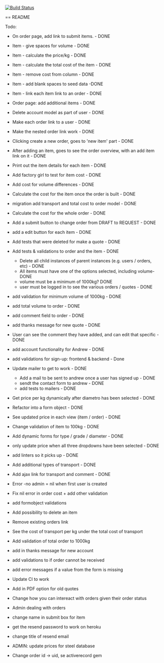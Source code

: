 [![Build Status](https://travis-ci.org/eilw/pland.svg?branch=master)](https://travis-ci.org/eilw/pland)

== README

Todo:
- On order page, add link to submit items. - DONE
- Item - give spaces for volume - DONE
- Item - calculate the price/kg - DONE
- Item - calculate the total cost of the item - DONE
- Item - remove cost from column - DONE
- Item - add blank spaces to seed data -DONE
- Item - link each item link to an order - DONE
- Order page: add additional items - DONE
- Delete account model as part of user - DONE
- Make each order link to a user - DONE
- Make the nested order link work - DONE
- Clicking create a new order, goes to 'new item' part - DONE
- After adding an item, goes to see the order overview, with an add item link on it - DONE
- Print out the item details for each item - DONE
- Add factory girl to test for item cost - DONE
- Add cost for volume differences - DONE
- Calculate the cost for the item once the order is built - DONE
- migration add transport and total cost to order model - DONE
- Calculate the cost for the whole order - DONE
- Add a submit button to change order from DRAFT to REQUEST - DONE
- add a edit button for each item - DONE
- Add tests that were deleted for make a quote - DONE
- Add tests & validations to order and the item - DONE
  - Delete all child instances of parent instances (e.g. users / orders, etc) - DONE
  - All items must have one of the options selected, including volume- DONE
  - volume must be a minimum of 1000kg? DONE
  - user must be logged in to see the various orders / quotes - DONE
- add validation for minimum volume of 1000kg - DONE
- add total volume to order - DONE
- add comment field to order - DONE
- add thanks message for new quote - DONE
- User can see the comment they have added, and can edit that specific - DONE
- add account functionality for Andrew - DONE
- add validations for sign-up: frontend & backend - Done
- Update mailer to get to work - DONE
  - Add a mail to be sent to andrew once a user has signed up - DONE
  - sendt the contact form to andrew - DONE
  - add tests to mailers - DONE

- Get price per kg dynamically after diametro has been selected - DONE
- Refactor into a form object - DONE
- See updated price in each view (item / order) - DONE
- Change validation of item to 100kg - DONE
- Add dynamic forms for type / grade / diameter - DONE 
- only update price when all three dropdowns have been selected - DONE
- add linters so it picks up - DONE
- Add additional types of transport - DONE
- Add ajax link for transport and comment - DONE

- Error -no admin = nil when first user is created
- Fix nil error in order cost + add other validation
- add formobject validations

- Add possibility to delete an item
- Remove existing orders link
- See the cost of transport per kg under the total cost of transport
- Add validation of total order to 1000kg
- add in thanks message for new account 
- add validations to if order cannot be received
- add error messages if a value from the form is missing
- Update CI to work
- Add in PDF option for old quotes
- Change how you can intereact with orders given their order status
- Admin dealing with orders
- change name in submit box for item

- get the resend password to work on heroku
- change title of resend email 
- ADMIN: update prices for steel database 
- Change order id -> uid, se activerecord gem
